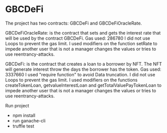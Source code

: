 # GBCDeFi

The project has two contracts: GBCDeFi and GBCDeFiOracleRate.

GBCDeFiOracleRate: is the contract that sets and gets the interest rate that will be used by the contract GBCDeFi.
Gas used: 286780
I did not use Loops to prevent the gas limit.
I used modifiers on the function setRate to impede another user that is not a manager changes the values or tries to use reentrancy-attacks.


GBCDeFi: is the contract that creates a loan to a borrower by NFT. The NFT will generate interest throw the days the borrower has the token. 
Gas used: 3337660
I used "require function" to avoid Data truncation.
I did not use Loops to prevent the gas limit.
I used modifiers on the functions createTokenLoan, getvalueInterestLoan and getTotalValuePayTokenLoan to impede another user that is not a manager changes the values or tries to use reentrancy-attacks.


Run project
* npm install
* run ganache-cli
* truffle test

